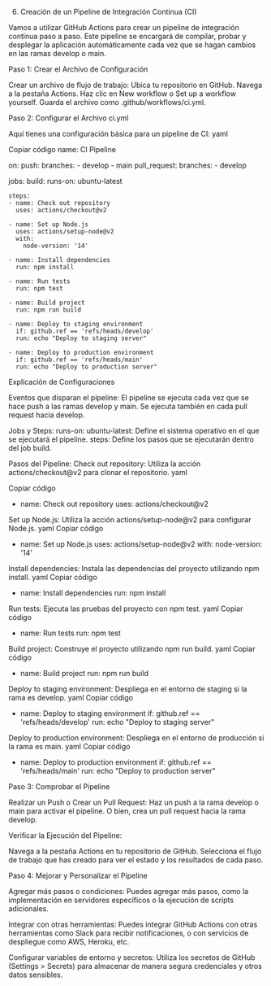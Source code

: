 6. Creación de un Pipeline de Integración Continua (CI)
   
Vamos a utilizar GitHub Actions para crear un pipeline de integración continua paso a paso. Este pipeline se encargará de compilar, probar y desplegar la aplicación automáticamente cada vez que se hagan cambios en las ramas develop o main.

Paso 1: Crear el Archivo de Configuración

Crear un archivo de flujo de trabajo:
Ubica tu repositorio en GitHub.
Navega a la pestaña Actions.
Haz clic en New workflow o Set up a workflow yourself.
Guarda el archivo como .github/workflows/ci.yml.

Paso 2: Configurar el Archivo ci.yml

Aquí tienes una configuración básica para un pipeline de CI:
yaml

Copiar código
name: CI Pipeline

on:
  push:
    branches:
      - develop
      - main
  pull_request:
    branches:
      - develop

jobs:
  build:
    runs-on: ubuntu-latest

    steps:
    - name: Check out repository
      uses: actions/checkout@v2

    - name: Set up Node.js
      uses: actions/setup-node@v2
      with:
        node-version: '14'

    - name: Install dependencies
      run: npm install

    - name: Run tests
      run: npm test

    - name: Build project
      run: npm run build

    - name: Deploy to staging environment
      if: github.ref == 'refs/heads/develop'
      run: echo "Deploy to staging server"

    - name: Deploy to production environment
      if: github.ref == 'refs/heads/main'
      run: echo "Deploy to production server"

Explicación de Configuraciones

Eventos que disparan el pipeline:
El pipeline se ejecuta cada vez que se hace push a las ramas develop y main.
Se ejecuta también en cada pull request hacia develop.

Jobs y Steps:
runs-on: ubuntu-latest: Define el sistema operativo en el que se ejecutará el pipeline.
steps: Define los pasos que se ejecutarán dentro del job build.

Pasos del Pipeline:
Check out repository: Utiliza la acción actions/checkout@v2 para clonar el repositorio.
yaml

Copiar código
- name: Check out repository
  uses: actions/checkout@v2


Set up Node.js: Utiliza la acción actions/setup-node@v2 para configurar Node.js.
yaml
Copiar código
- name: Set up Node.js
  uses: actions/setup-node@v2
  with:
    node-version: '14'


Install dependencies: Instala las dependencias del proyecto utilizando npm install.
yaml
Copiar código
- name: Install dependencies
  run: npm install


Run tests: Ejecuta las pruebas del proyecto con npm test.
yaml
Copiar código
- name: Run tests
  run: npm test


Build project: Construye el proyecto utilizando npm run build.
yaml
Copiar código
- name: Build project
  run: npm run build


Deploy to staging environment: Despliega en el entorno de staging si la rama es develop.
yaml
Copiar código
- name: Deploy to staging environment
  if: github.ref == 'refs/heads/develop'
  run: echo "Deploy to staging server"


Deploy to production environment: Despliega en el entorno de producción si la rama es main.
yaml
Copiar código
- name: Deploy to production environment
  if: github.ref == 'refs/heads/main'
  run: echo "Deploy to production server"


Paso 3: Comprobar el Pipeline

Realizar un Push o Crear un Pull Request:
Haz un push a la rama develop o main para activar el pipeline.
O bien, crea un pull request hacia la rama develop.

Verificar la Ejecución del Pipeline:

Navega a la pestaña Actions en tu repositorio de GitHub.
Selecciona el flujo de trabajo que has creado para ver el estado y los resultados de cada paso.

Paso 4: Mejorar y Personalizar el Pipeline

Agregar más pasos o condiciones:
Puedes agregar más pasos, como la implementación en servidores específicos o la ejecución de scripts adicionales.

Integrar con otras herramientas:
Puedes integrar GitHub Actions con otras herramientas como Slack para recibir notificaciones, o con servicios de despliegue como AWS, Heroku, etc.

Configurar variables de entorno y secretos:
Utiliza los secretos de GitHub (Settings > Secrets) para almacenar de manera segura credenciales y otros datos sensibles.

